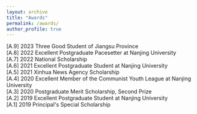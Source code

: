 ```yaml
---
layout: archive
title: "Awards"
permalink: /awards/
author_profile: true
---
```

[A.9] 2023 Three Good Student of Jiangsu Province  
[A.8] 2022 Excellent Postgraduate Pacesetter at Nanjing University  
[A.7] 2022 National Scholarship  
[A.6] 2021 Excellent Postgraduate Student at Nanjing University  
[A.5] 2021 Xinhua News Agency Scholarship  
[A.4] 2020 Excellent Member of the Communist Youth League at Nanjing University  
[A.3] 2020 Postgraduate Merit Scholarship, Second Prize  
[A.2] 2019 Excellent Postgraduate Student at Nanjing University  
[A.1] 2019 Principal's Special Scholarship